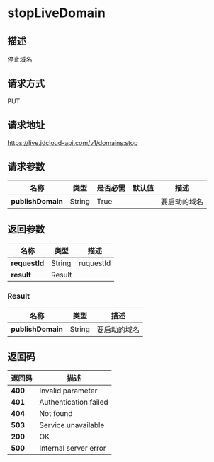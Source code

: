 # stopLiveDomain


## 描述
停止域名

## 请求方式
PUT

## 请求地址
https://live.jdcloud-api.com/v1/domains:stop


## 请求参数
|名称|类型|是否必需|默认值|描述|
|---|---|---|---|---|
|**publishDomain**|String|True| |要启动的域名|


## 返回参数
|名称|类型|描述|
|---|---|---|
|**requestId**|String|ruquestId|
|**result**|Result| |

### Result
|名称|类型|描述|
|---|---|---|
|**publishDomain**|String|要启动的域名|

## 返回码
|返回码|描述|
|---|---|
|**400**|Invalid parameter|
|**401**|Authentication failed|
|**404**|Not found|
|**503**|Service unavailable|
|**200**|OK|
|**500**|Internal server error|
